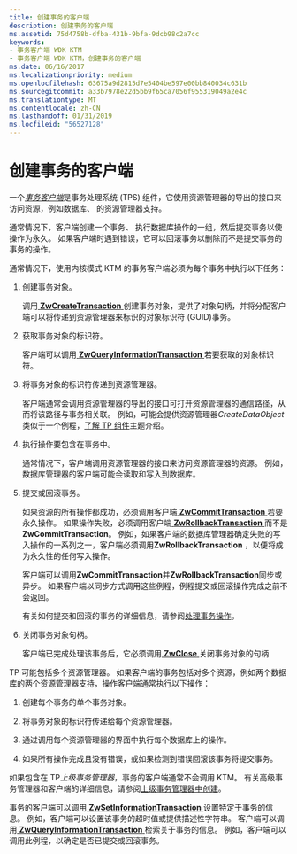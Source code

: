 ```yaml
---
title: 创建事务的客户端
description: 创建事务的客户端
ms.assetid: 75d4758b-dfba-431b-9bfa-9dcb98c2a7cc
keywords:
- 事务客户端 WDK KTM
- 事务客户端 WDK KTM，创建事务的客户端
ms.date: 06/16/2017
ms.localizationpriority: medium
ms.openlocfilehash: 63675a9d2815d7e5404be597e00bb840034c631b
ms.sourcegitcommit: a33b7978e22d5bb9f65ca7056f955319049a2e4c
ms.translationtype: MT
ms.contentlocale: zh-CN
ms.lasthandoff: 01/31/2019
ms.locfileid: "56527128"
---
```

# <a name="creating-a-transactional-client"></a>创建事务的客户端


一个[*事务客户端*](transaction-processing-terms.md#ktm-term-transactional-client)是事务处理系统 (TPS) 组件，它使用资源管理器的导出的接口来访问资源，例如数据库、 的资源管理器支持。

通常情况下，客户端创建一个事务、 执行数据库操作的一组，然后提交事务以使操作为永久。 如果客户端时遇到错误，它可以回滚事务以删除而不是提交事务的事务的操作。

通常情况下，使用内核模式 KTM 的事务客户端必须为每个事务中执行以下任务：

1.  创建事务对象。

    调用[ **ZwCreateTransaction** ](https://msdn.microsoft.com/library/windows/hardware/ff566429)创建事务对象，提供了对象句柄，并将分配客户端可以将传递到资源管理器来标识的对象标识符 (GUID)事务。

2.  获取事务对象的标识符。

    客户端可以调用[ **ZwQueryInformationTransaction** ](https://msdn.microsoft.com/library/windows/hardware/ff567057)若要获取的对象标识符。

3.  将事务对象的标识符传递到资源管理器。

    客户端通常会调用资源管理器的导出的接口可打开资源管理器的通信路径，从而将该路径与事务相关联。 例如，可能会提供资源管理器*CreateDataObject*类似于一个例程，[了解 TP 组件](understanding-tps-components.md)主题介绍。

4.  执行操作要包含在事务中。

    通常情况下，客户端调用资源管理器的接口来访问资源管理器的资源。 例如，数据库管理器的客户端可能会读取和写入到数据库。

5.  提交或回滚事务。

    如果资源的所有操作都成功，必须调用客户端[ **ZwCommitTransaction** ](https://msdn.microsoft.com/library/windows/hardware/ff566420)若要永久操作。 如果操作失败，必须调用客户端[ **ZwRollbackTransaction** ](https://msdn.microsoft.com/library/windows/hardware/ff567086)而不是**ZwCommitTransaction**。 例如，如果客户端的数据库管理器确定失败的写入操作的一系列之一，客户端必须调用**ZwRollbackTransaction** ，以便将成为永久性的任何写入操作。

    客户端可以调用**ZwCommitTransaction**并**ZwRollbackTransaction**同步或异步。 如果客户端以同步方式调用这些例程，例程提交或回滚操作完成之前不会返回。

    有关如何提交和回滚的事务的详细信息，请参阅[处理事务操作](handling-transaction-operations.md)。

6.  关闭事务对象句柄。

    客户端已完成处理该事务后，它必须调用[ **ZwClose** ](https://msdn.microsoft.com/library/windows/hardware/ff566417)关闭事务对象的句柄

TP 可能包括多个资源管理器。 如果客户端的事务包括对多个资源，例如两个数据库的两个资源管理器支持，操作客户端通常执行以下操作：

1.  创建每个事务的单个事务对象。

2.  将事务对象的标识符传递给每个资源管理器。

3.  通过调用每个资源管理器的界面中执行每个数据库上的操作。

4.  如果所有操作完成且没有错误，或如果检测到错误回滚该事务将提交事务。

如果包含在 TP*上级事务管理器*，事务的客户端通常不会调用 KTM。 有关高级事务管理器和客户端的详细信息，请参阅[上级事务管理器中创建](creating-a-superior-transaction-manager.md)。

事务的客户端可以调用[ **ZwSetInformationTransaction** ](https://msdn.microsoft.com/library/windows/hardware/ff567104)设置特定于事务的信息。 例如，客户端可以设置该事务的超时值或提供描述性字符串。 客户端可以调用[ **ZwQueryInformationTransaction** ](https://msdn.microsoft.com/library/windows/hardware/ff567057)检索关于事务的信息。 例如，客户端可以调用此例程，以确定是否已提交或回滚事务。

 

 




